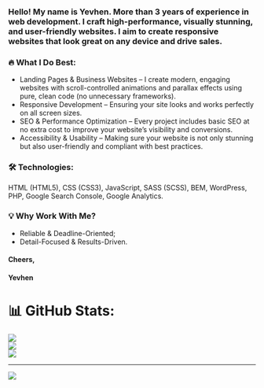 ### Hello! My name is Yevhen. More than 3 years of experience in web development. I craft high-performance, visually stunning, and user-friendly websites. I aim to create responsive websites that look great on any device and drive sales.

### 🔥 What I Do Best:
- Landing Pages & Business Websites – I create modern, engaging websites with scroll-controlled animations and parallax effects using pure, clean code (no unnecessary frameworks).
- Responsive Development – Ensuring your site looks and works perfectly on all screen sizes.
- SEO & Performance Optimization – Every project includes basic SEO at no extra cost to improve your website’s visibility and conversions.
- Accessibility & Usability – Making sure your website is not only stunning but also user-friendly and compliant with best practices.

### 🛠️ Technologies:
HTML (HTML5), CSS (CSS3), JavaScript, SASS (SCSS), BEM, WordPress, PHP, Google Search Console, Google Analytics.

### 💡 Why Work With Me?
- Reliable & Deadline-Oriented;
- Detail-Focused & Results-Driven.

#### Cheers,
#### Yevhen

# 📊 GitHub Stats:
![](https://github-readme-stats.vercel.app/api?username=ev-klzn&theme=dark&hide_border=false&include_all_commits=true&count_private=true)<br/>
![](https://github-readme-streak-stats.herokuapp.com/?user=ev-klzn&theme=dark&hide_border=false)<br/>
![](https://github-readme-stats.vercel.app/api/top-langs/?username=ev-klzn&theme=dark&hide_border=false&include_all_commits=true&count_private=true&layout=compact)

---
[![](https://visitcount.itsvg.in/api?id=ev-klzn&icon=0&color=0)](https://visitcount.itsvg.in)
